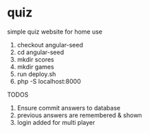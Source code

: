 # quiz
simple quiz website for home use

1) checkout angular-seed
2) cd angular-seed
3) mkdir scores
4) mkdir games
5) run deploy.sh
6) php -S localhost:8000

TODOS
1) Ensure commit answers to database
2) previous answers are remembered & shown
3) login added for multi player
